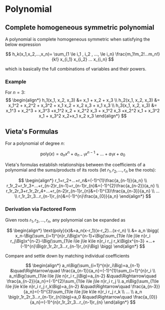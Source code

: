 # Polynomial

## Complete homogeneous symmetric polynomial

A polynomial is complete homogeneous symmetric when satisfying the below expression 

$$
h_k(x_1,x_2,...,x_n)=
\sum_{1 \le i_1 , i_2 , ..., \le i_n}
\frac{m_1!m_2!...m_n!}{k!} 
x_{i_1} x_{i_2} ...  x_{i_n}
$$

which is basically the full combinations of variables and their powers.

### Example

For $n=3$:
$$
\begin{align*}
h_1(x_1, x_2, x_3) &= x_1 + x_2 + x_3
\\
h_2(x_1, x_2, x_3) &= x_1^2 + x_2^2 + x_3^2 + x_1 x_2 + x_2 x_3 + x_1 x_3
\\
h_3(x_1, x_2, x_3) &= x_1^3 + x_2^3 + x_3^3 +x_1^2 x_2 + x_2^2 x_3 + x_1^2 x_3 +x_2^2 x_1 + x_3^2 x_1 + x_3^2 x_2+x_1 x_2 x_3
\end{align*}
$$

## Vieta's Formulas

For a polynomial of degree $n$:

$$
\text{poly}(x)=
a_n x^n + a_{n-1} x^{n-1} + ... + a_1 x + a_0
$$

Vieta's formulas establish relationships between the coefficients of a polynomial and the sums/products of its roots (let $r_1, r_2, ..., r_n$ be the roots):

$$
\begin{align*}
r_1+r_2+...+r_n&=(-1)^{1}\frac{a_{n-1}}{a_n} \\
r_1r_2+r_1r_3+...+r_{n-2}r_{n-1}+r_{n-1}r_{n}&=(-1)^{2}\frac{a_{n-2}}{a_n} \\
r_1r_2r_3+r_1r_2r_4+...+r_{n-2}r_{n-1}r_{n}&=(-1)^{3}\frac{a_{n-3}}{a_n} \\
... \\
r_1r_2r_3...r_{n-1}r_{n}&=(-1)^{n}\frac{a_{0}}{a_n}
\end{align*}
$$

### Derivation via Factored Form

Given roots $r_1, r_2, ..., r_n$, any polynomial can be expanded as

$$
\begin{align*}
\text{poly}(x)&=a_n(x-r_1)(x-r_2)...(x-r_n) \\
&= a_n \bigg(
 x_n-\Big(\sum_{i=1}^{n}r_i\Big)x^{n-1}+\Big(\sum_{1\le i\le j\le n}r_i r_j\Big)x^{n-2}-\Big(\sum_{1\le i\le j\le k\le n}r_i r_j r_k\Big)x^{n-3}
    +...+(-1)^{n}\Big(r_1r_2r_3...r_{n-1}r_{n}\Big)
\bigg)
\end{align*}
$$

Compare and settle down by matching individual coefficients

$$
\begin{align*}
a_n\Big(\sum_{i=1}^{n}r_i\Big)=a_{n-1} &\quad\Rightarrow\quad \frac{a_{n-1}}{a_n}=(-1)^{1}\sum_{i=1}^{n}r_i \\
a_n\Big(\sum_{1\le i\le j\le n}r_i r_j\Big)=a_{n-2} &\quad\Rightarrow\quad \frac{a_{n-2}}{a_n}=(-1)^{2}\sum_{1\le i\le j\le n}r_i r_j \\
a_n\Big(\sum_{1\le i\le j\le k\le n}r_i r_j r_k\Big)=a_{n-2} &\quad\Rightarrow\quad \frac{a_{n-3}}{a_n}=(-1)^{3}\sum_{1\le i\le j\le k\le n}r_i r_j r_k \\
... \\
a_n \big(r_1r_2r_3...r_{n-1}r_{n}\big)=a_0 &\quad\Rightarrow\quad \frac{a_{0}}{a_n}=(-1)^{n}r_1r_2r_3...r_{n-1}r_{n}
\end{align*}
$$
